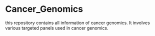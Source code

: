 # Cancer_Genomics
this repository contains all information of cancer genomics. It involves various targeted panels used in cancer genomics.

